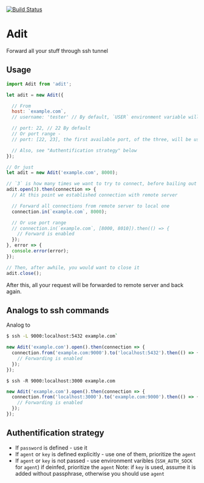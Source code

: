 [![Build Status](https://travis-ci.org/markelog/adit.svg?branch=master)](https://travis-ci.org/markelog/adit)

Adit
========================

Forward all your stuff through ssh tunnel

## Usage

```js
import Adit from 'adit';

let adit = new Adit({

  // From
  host: `example.com`,
  // username: 'tester' // By default, `USER` environment variable will be used

  // port: 22, // 22 By default
  // Or port range - 
  // port: [22, 23], the first available port, of the three, will be used

  // Also, see "Authentification strategy" below
});

// Or just
let adit = new Adit('example.com', 8000);

// `3` is how many times we want to try to connect, before bailing out */
adit.open(3).then(connection => {
  // At this point we established connection with remote server

  // Forward all connections from remote server to local one
  connection.in(`example.com`, 8000);

  // Or use port range
  // connection.in(`example.com`, [8000, 8010]).then(() => {
    // Forward is enabled
  });
}, error => {
  console.error(error);
});

// Then, after awhile, you would want to close it
adit.close();
```

After this, all your request will be forwarded to remote server and back again.

## Analogs to ssh commands
Analog to 

```sh
$ ssh -L 9000:localhost:5432 example.com`
```

```js
new Adit('example.com').open().then(connection => {
  connection.from('example.com:9000').to('localhost:5432').then(() => {
    // Forwarding is enabled
  });
});
```

`$ ssh -R 9000:localhost:3000 example.com`

```js
new Adit('example.com').open().then(connection => {
  connection.from('localhost:3000').to('example.com:9000').then(() => {
    // Forwarding is enabled
  });
});
```

## Authentification strategy
* If `password` is defined - use it
* If `agent` or `key` is defined explicitly - use one of them, prioritize the `agent`
* If `agent` or `key` is not passed - use environment varibles (`SSH_AUTH_SOCK` for `agent`) if deinfed, prioritize the `agent`
Note: if `key` is used, assume it is added without passphrase, otherwise you should use `agent`

